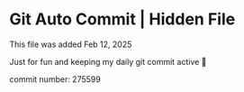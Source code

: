 # Git Auto Commit | Hidden File

This file was added Feb 12, 2025

Just for fun and keeping my daily git commit active 🤪

commit number: 275599
